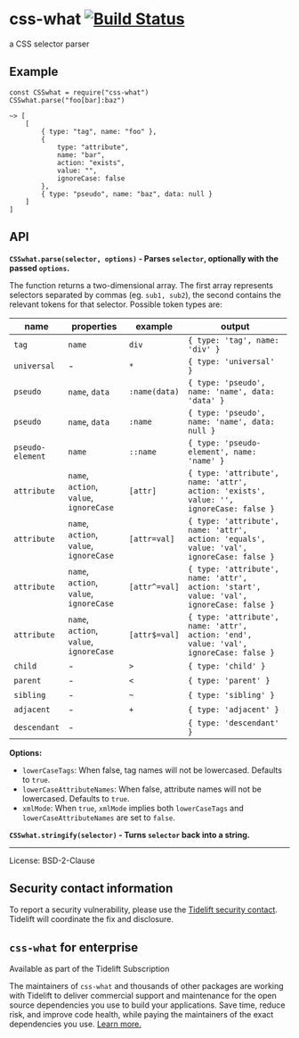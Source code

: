 css-what [![Build Status](https://secure.travis-ci.org/fb55/css-what.svg?branch=master)](http://travis-ci.org/fb55/css-what)
============================================================================================================================

a CSS selector parser

Example
-------

    const CSSwhat = require("css-what")
    CSSwhat.parse("foo[bar]:baz")

    ~> [
        [
            { type: "tag", name: "foo" },
            {
                type: "attribute",
                name: "bar",
                action: "exists",
                value: "",
                ignoreCase: false
            },
            { type: "pseudo", name: "baz", data: null }
        ]
    ]

API
---

**`CSSwhat.parse(selector, options)` - Parses `selector`, optionally with the passed `options`.**

The function returns a two-dimensional array. The first array represents selectors separated by commas (eg. `sub1, sub2`), the second contains the relevant tokens for that selector. Possible token types are:

<table style="width:99%;"><colgroup><col style="width: 10%" /><col style="width: 25%" /><col style="width: 8%" /><col style="width: 56%" /></colgroup><thead><tr class="header"><th>name</th><th>properties</th><th>example</th><th>output</th></tr></thead><tbody><tr class="odd"><td><code>tag</code></td><td><code>name</code></td><td><code>div</code></td><td><code>{ type: 'tag', name: 'div' }</code></td></tr><tr class="even"><td><code>universal</code></td><td>-</td><td><code>*</code></td><td><code>{ type: 'universal' }</code></td></tr><tr class="odd"><td><code>pseudo</code></td><td><code>name</code>, <code>data</code></td><td><code>:name(data)</code></td><td><code>{ type: 'pseudo', name: 'name', data: 'data' }</code></td></tr><tr class="even"><td><code>pseudo</code></td><td><code>name</code>, <code>data</code></td><td><code>:name</code></td><td><code>{ type: 'pseudo', name: 'name', data: null }</code></td></tr><tr class="odd"><td><code>pseudo-element</code></td><td><code>name</code></td><td><code>::name</code></td><td><code>{ type: 'pseudo-element', name: 'name' }</code></td></tr><tr class="even"><td><code>attribute</code></td><td><code>name</code>, <code>action</code>, <code>value</code>, <code>ignoreCase</code></td><td><code>[attr]</code></td><td><code>{ type: 'attribute', name: 'attr', action: 'exists', value: '', ignoreCase: false }</code></td></tr><tr class="odd"><td><code>attribute</code></td><td><code>name</code>, <code>action</code>, <code>value</code>, <code>ignoreCase</code></td><td><code>[attr=val]</code></td><td><code>{ type: 'attribute', name: 'attr', action: 'equals', value: 'val', ignoreCase: false }</code></td></tr><tr class="even"><td><code>attribute</code></td><td><code>name</code>, <code>action</code>, <code>value</code>, <code>ignoreCase</code></td><td><code>[attr^=val]</code></td><td><code>{ type: 'attribute', name: 'attr', action: 'start', value: 'val', ignoreCase: false }</code></td></tr><tr class="odd"><td><code>attribute</code></td><td><code>name</code>, <code>action</code>, <code>value</code>, <code>ignoreCase</code></td><td><code>[attr$=val]</code></td><td><code>{ type: 'attribute', name: 'attr', action: 'end', value: 'val', ignoreCase: false }</code></td></tr><tr class="even"><td><code>child</code></td><td>-</td><td><code>&gt;</code></td><td><code>{ type: 'child' }</code></td></tr><tr class="odd"><td><code>parent</code></td><td>-</td><td><code>&lt;</code></td><td><code>{ type: 'parent' }</code></td></tr><tr class="even"><td><code>sibling</code></td><td>-</td><td><code>~</code></td><td><code>{ type: 'sibling' }</code></td></tr><tr class="odd"><td><code>adjacent</code></td><td>-</td><td><code>+</code></td><td><code>{ type: 'adjacent' }</code></td></tr><tr class="even"><td><code>descendant</code></td><td>-</td><td></td><td><code>{ type: 'descendant' }</code></td></tr></tbody></table>

**Options:**

-   `lowerCaseTags`: When false, tag names will not be lowercased. Defaults to `true`.
-   `lowerCaseAttributeNames`: When false, attribute names will not be lowercased. Defaults to `true`.
-   `xmlMode`: When `true`, `xmlMode` implies both `lowerCaseTags` and `lowerCaseAttributeNames` are set to `false`.

**`CSSwhat.stringify(selector)` - Turns `selector` back into a string.**

------------------------------------------------------------------------

License: BSD-2-Clause

Security contact information
----------------------------

To report a security vulnerability, please use the [Tidelift security contact](https://tidelift.com/security). Tidelift will coordinate the fix and disclosure.

`css-what` for enterprise
-------------------------

Available as part of the Tidelift Subscription

The maintainers of `css-what` and thousands of other packages are working with Tidelift to deliver commercial support and maintenance for the open source dependencies you use to build your applications. Save time, reduce risk, and improve code health, while paying the maintainers of the exact dependencies you use. [Learn more.](https://tidelift.com/subscription/pkg/npm-css-what?utm_source=npm-css-what&utm_medium=referral&utm_campaign=enterprise&utm_term=repo)
